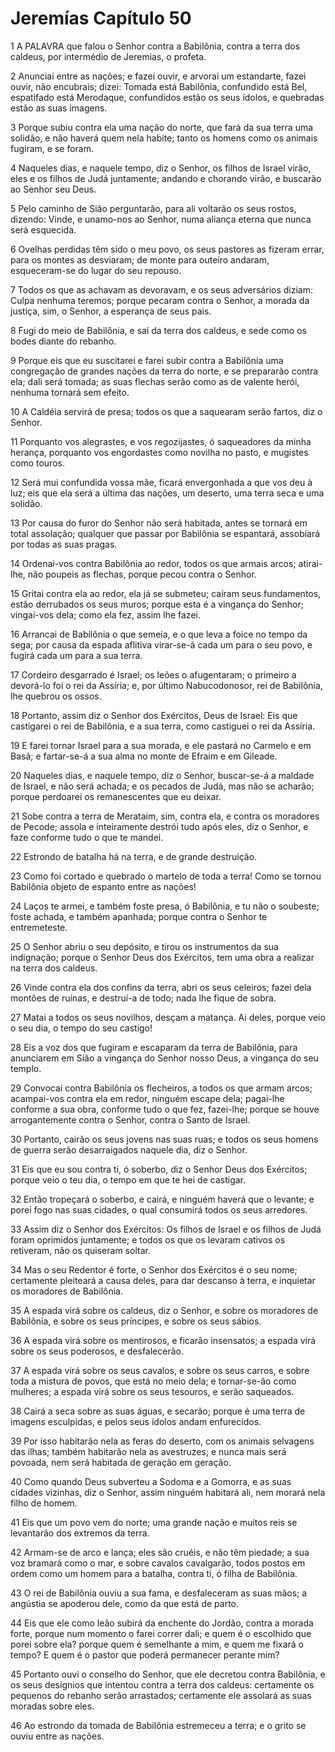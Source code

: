 # Jeremías Capítulo 50

1	A PALAVRA que falou o Senhor contra a Babilônia, contra a terra dos caldeus, por intermédio de Jeremias, o profeta.

2	Anunciai entre as nações; e fazei ouvir, e arvorai um estandarte, fazei ouvir, não encubrais; dizei: Tomada está Babilônia, confundido está Bel, espatifado está Merodaque, confundidos estão os seus ídolos, e quebradas estão as suas imagens.

3	Porque subiu contra ela uma nação do norte, que fará da sua terra uma solidão, e não haverá quem nela habite; tanto os homens como os animais fugiram, e se foram.

4	Naqueles dias, e naquele tempo, diz o Senhor, os filhos de Israel virão, eles e os filhos de Judá juntamente; andando e chorando virão, e buscarão ao Senhor seu Deus.

5	Pelo caminho de Sião perguntarão, para ali voltarão os seus rostos, dizendo: Vinde, e unamo-nos ao Senhor, numa aliança eterna que nunca será esquecida.

6	Ovelhas perdidas têm sido o meu povo, os seus pastores as fizeram errar, para os montes as desviaram; de monte para outeiro andaram, esqueceram-se do lugar do seu repouso.

7	Todos os que as achavam as devoravam, e os seus adversários diziam: Culpa nenhuma teremos; porque pecaram contra o Senhor, a morada da justiça, sim, o Senhor, a esperança de seus pais.

8	Fugi do meio de Babilônia, e saí da terra dos caldeus, e sede como os bodes diante do rebanho.

9	Porque eis que eu suscitarei e farei subir contra a Babilônia uma congregação de grandes nações da terra do norte, e se prepararão contra ela; dali será tomada; as suas flechas serão como as de valente herói, nenhuma tornará sem efeito.

10	A Caldéia servirá de presa; todos os que a saquearam serão fartos, diz o Senhor.

11	Porquanto vos alegrastes, e vos regozijastes, ó saqueadores da minha herança, porquanto vos engordastes como novilha no pasto, e mugistes como touros.

12	Será mui confundida vossa mãe, ficará envergonhada a que vos deu à luz; eis que ela será a última das nações, um deserto, uma terra seca e uma solidão.

13	Por causa do furor do Senhor não será habitada, antes se tornará em total assolação; qualquer que passar por Babilônia se espantará, assobiará por todas as suas pragas.

14	Ordenai-vos contra Babilônia ao redor, todos os que armais arcos; atirai-lhe, não poupeis as flechas, porque pecou contra o Senhor.

15	Gritai contra ela ao redor, ela já se submeteu; caíram seus fundamentos, estão derrubados os seus muros; porque esta é a vingança do Senhor; vingai-vos dela; como ela fez, assim lhe fazei.

16	Arrancai de Babilônia o que semeia, e o que leva a foice no tempo da sega; por causa da espada aflitiva virar-se-á cada um para o seu povo, e fugirá cada um para a sua terra.

17	Cordeiro desgarrado é Israel; os leões o afugentaram; o primeiro a devorá-lo foi o rei da Assíria; e, por último Nabucodonosor, rei de Babilônia, lhe quebrou os ossos.

18	Portanto, assim diz o Senhor dos Exércitos, Deus de Israel: Eis que castigarei o rei de Babilônia, e a sua terra, como castiguei o rei da Assíria.

19	E farei tornar Israel para a sua morada, e ele pastará no Carmelo e em Basã; e fartar-se-á a sua alma no monte de Efraim e em Gileade.

20	Naqueles dias, e naquele tempo, diz o Senhor, buscar-se-á a maldade de Israel, e não será achada; e os pecados de Judá, mas não se acharão; porque perdoarei os remanescentes que eu deixar.

21	Sobe contra a terra de Merataim, sim, contra ela, e contra os moradores de Pecode; assola e inteiramente destrói tudo após eles, diz o Senhor, e faze conforme tudo o que te mandei.

22	Estrondo de batalha há na terra, e de grande destruição.

23	Como foi cortado e quebrado o martelo de toda a terra! Como se tornou Babilônia objeto de espanto entre as nações!

24	Laços te armei, e também foste presa, ó Babilônia, e tu não o soubeste; foste achada, e também apanhada; porque contra o Senhor te entremeteste.

25	O Senhor abriu o seu depósito, e tirou os instrumentos da sua indignação; porque o Senhor Deus dos Exércitos, tem uma obra a realizar na terra dos caldeus.

26	Vinde contra ela dos confins da terra, abri os seus celeiros; fazei dela montões de ruínas, e destruí-a de todo; nada lhe fique de sobra.

27	Matai a todos os seus novilhos, desçam a matança. Ai deles, porque veio o seu dia, o tempo do seu castigo!

28	Eis a voz dos que fugiram e escaparam da terra de Babilônia, para anunciarem em Sião a vingança do Senhor nosso Deus, a vingança do seu templo.

29	Convocai contra Babilônia os flecheiros, a todos os que armam arcos; acampai-vos contra ela em redor, ninguém escape dela; pagai-lhe conforme a sua obra, conforme tudo o que fez, fazei-lhe; porque se houve arrogantemente contra o Senhor, contra o Santo de Israel.

30	Portanto, cairão os seus jovens nas suas ruas; e todos os seus homens de guerra serão desarraigados naquele dia, diz o Senhor.

31	Eis que eu sou contra ti, ó soberbo, diz o Senhor Deus dos Exércitos; porque veio o teu dia, o tempo em que te hei de castigar.

32	Então tropeçará o soberbo, e cairá, e ninguém haverá que o levante; e porei fogo nas suas cidades, o qual consumirá todos os seus arredores.

33	Assim diz o Senhor dos Exércitos: Os filhos de Israel e os filhos de Judá foram oprimidos juntamente; e todos os que os levaram cativos os retiveram, não os quiseram soltar.

34	Mas o seu Redentor é forte, o Senhor dos Exércitos é o seu nome; certamente pleiteará a causa deles, para dar descanso à terra, e inquietar os moradores de Babilônia.

35	A espada virá sobre os caldeus, diz o Senhor, e sobre os moradores de Babilônia, e sobre os seus príncipes, e sobre os seus sábios.

36	A espada virá sobre os mentirosos, e ficarão insensatos; a espada virá sobre os seus poderosos, e desfalecerão.

37	A espada virá sobre os seus cavalos, e sobre os seus carros, e sobre toda a mistura de povos, que está no meio dela; e tornar-se-ão como mulheres; a espada virá sobre os seus tesouros, e serão saqueados.

38	Cairá a seca sobre as suas águas, e secarão; porque é uma terra de imagens esculpidas, e pelos seus ídolos andam enfurecidos.

39	Por isso habitarão nela as feras do deserto, com os animais selvagens das ilhas; também habitarão nela as avestruzes; e nunca mais será povoada, nem será habitada de geração em geração.

40	Como quando Deus subverteu a Sodoma e a Gomorra, e as suas cidades vizinhas, diz o Senhor, assim ninguém habitará ali, nem morará nela filho de homem.

41	Eis que um povo vem do norte; uma grande nação e muitos reis se levantarão dos extremos da terra.

42	Armam-se de arco e lança; eles são cruéis, e não têm piedade; a sua voz bramará como o mar, e sobre cavalos cavalgarão, todos postos em ordem como um homem para a batalha, contra ti, ó filha de Babilônia.

43	O rei de Babilônia ouviu a sua fama, e desfaleceram as suas mãos; a angústia se apoderou dele, como da que está de parto.

44	Eis que ele como leão subirá da enchente do Jordão, contra a morada forte, porque num momento o farei correr dali; e quem é o escolhido que porei sobre ela? porque quem é semelhante a mim, e quem me fixará o tempo? E quem é o pastor que poderá permanecer perante mim?

45	Portanto ouvi o conselho do Senhor, que ele decretou contra Babilônia, e os seus desígnios que intentou contra a terra dos caldeus: certamente os pequenos do rebanho serão arrastados; certamente ele assolará as suas moradas sobre eles.

46	Ao estrondo da tomada de Babilônia estremeceu a terra; e o grito se ouviu entre as nações.

